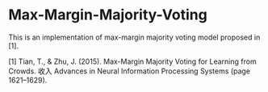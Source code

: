 # Max-Margin-Majority-Voting

This is an implementation of max-margin majority voting model proposed in [1].

[1] Tian, T., & Zhu, J. (2015). Max-Margin Majority Voting for Learning from Crowds. 收入 Advances in Neural Information Processing Systems (page 1621–1629).
